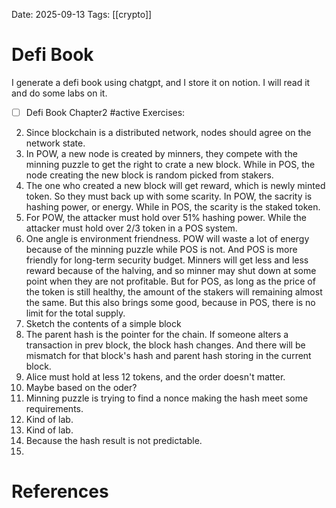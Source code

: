Date: 2025-09-13
Tags: [[crypto]]

# Defi Book

I generate a defi book using chatgpt, and I store it on notion. I will read it and do some labs on it.

- [ ] Defi Book Chapter2  #active 
Exercises:
2. Since blockchain is a distributed network, nodes should agree on the network state. 
3. In POW, a new node is created by minners, they compete with the minning puzzle to get the right to crate a new block. While in POS, the node creating the new block is random picked from stakers.
4. The one who created a new block will get reward, which is newly minted token. So they must back up with some scarity. In POW, the sacrity is hashing power, or energy. While in POS, the scarity is the staked token.
5. For POW, the attacker must hold over 51% hashing power. While the attacker must hold over 2/3 token in a POS system.
6. One angle is environment friendness. POW will waste a lot of energy because of the minning puzzle while POS is not. And POS is more friendly for long-term security budget. Minners will get less and less reward because of the halving, and so minner may shut down at some point when they are not profitable. But for POS, as long as the price of the token is still healthy, the amount of the stakers will remaining almost the same. But this also brings some good, because in POS, there is no limit for the total supply.
7. Sketch the contents of a simple block
8. The parent hash is the pointer for the chain. If someone alters a transaction in prev block, the block hash changes. And there will be mismatch for that block's hash and parent hash storing in the current block. 
9. Alice must hold at less 12 tokens, and the order doesn't matter.
10. Maybe based on the oder?
11. Minning puzzle is trying to find a nonce making the hash meet some requirements.
12. Kind of lab.
13. Kind of lab.
14. Because the hash result is not predictable.
15. 



# References
